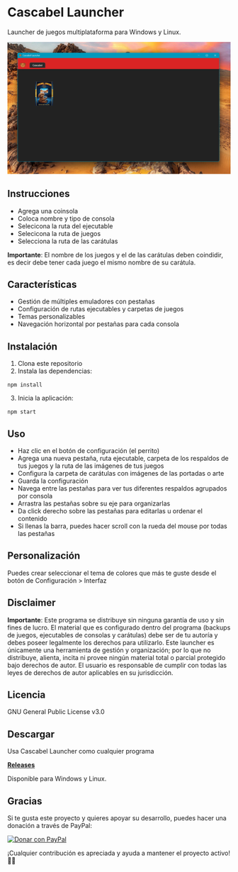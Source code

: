 # Cascabel Launcher

Launcher de juegos multiplataforma para Windows y Linux.


![Cascabel Launcher](screenshot.png)

## Instrucciones

- Agrega una coinsola
- Coloca nombre y tipo de consola
- Selecicona la ruta del ejecutable
- Selecicona la ruta de juegos
- Selecciona la ruta de las carátulas

**Importante**: El nombre de los juegos y el de las carátulas deben coindidir, es decir debe tener cada juego el mismo nombre de su carátula.

## Características

- Gestión de múltiples emuladores con pestañas
- Configuración de rutas ejecutables y carpetas de juegos
- Temas personalizables
- Navegación horizontal por pestañas para cada consola

## Instalación

1. Clona este repositorio
2. Instala las dependencias:
```
npm install
```
3. Inicia la aplicación:
```
npm start
```

## Uso

- Haz clic en el botón de configuración (el perrito)
- Agrega una nueva pestaña, ruta ejecutable, carpeta de los respaldos de tus juegos y la ruta de las imágenes de tus juegos
- Configura la carpeta de carátulas con imágenes de las portadas o arte
- Guarda la configuración
- Navega entre las pestañas para ver tus diferentes respaldos agrupados por consola
- Arrastra las pestañas sobre su eje para organizarlas
- Da click derecho sobre las pestañas para editarlas u ordenar el contenido
- Si llenas la barra, puedes hacer scroll con la rueda del mouse por todas las pestañas

## Personalización

Puedes crear seleccionar el tema de colores que más te guste desde el botón de Configuración > Interfaz

## Disclaimer

**Importante**: Este programa se distribuye sin ninguna garantía de uso y sin fines de lucro. El material que es configurado dentro del programa (backups de juegos, ejecutables de consolas y carátulas) debe ser de tu autoría y debes poseer legalmente los derechos para utilizarlo. Este launcher es únicamente una herramienta de gestión y organización; por lo que no distribuye, alienta, incita ni provee ningún material total o parcial protegido bajo derechos de autor. El usuario es responsable de cumplir con todas las leyes de derechos de autor aplicables en su jurisdicción.

## Licencia

GNU General Public License v3.0


## Descargar

Usa Cascabel Launcher como cualquier programa

**[Releases](https://github.com/gessendarien/cascabel-launcher/releases/latest)**

Disponible para Windows y Linux.

## Gracias

Si te gusta este proyecto y quieres apoyar su desarrollo, puedes hacer una donación a través de PayPal:

[![Donar con PayPal](https://www.paypalobjects.com/es_ES/ES/i/btn/btn_donateCC_LG.gif)](https://paypal.me/gessendarien)

¡Cualquier contribución es apreciada y ayuda a mantener el proyecto activo! 🐶🧡
